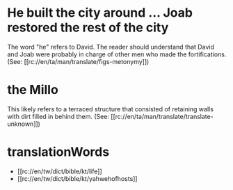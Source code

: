# He built the city around ... Joab restored the rest of the city

The word "he" refers to David. The reader should understand that David and Joab were probably in charge of other men who made the fortifications. (See: [[rc://en/ta/man/translate/figs-metonymy]])

# the Millo

This likely refers to a terraced structure that consisted of retaining walls with dirt filled in behind them. (See: [[rc://en/ta/man/translate/translate-unknown]])

# translationWords

* [[rc://en/tw/dict/bible/kt/life]]
* [[rc://en/tw/dict/bible/kt/yahwehofhosts]]